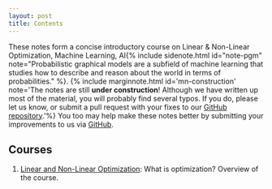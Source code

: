 ```yaml
---
layout: post
title: Contents
---
```

<span class="newthought">These notes</span> form a concise introductory course on Linear & Non-Linear Optimization, Machine Learning, AI{% include sidenote.html id="note-pgm" note="Probabilistic graphical models are a subfield of machine learning that studies how to describe and reason about the world in terms of probabilities." %}.
{% include marginnote.html id='mn-construction' note='The notes are still **under construction**! Although we have written up most of the material, you will probably find several typos. If you do, please let us know, or submit a pull request with your fixes to our [GitHub repository](https://github.com/ronakdedhiya/notes).'%}
You too may help make these notes better by submitting your improvements to us via [GitHub](https://github.com/ronakdedhiya/notes).

## Courses

1. [Linear and Non-Linear Optimization](LNLO/preliminaries/introduction/): What is optimization? Overview of the course.
